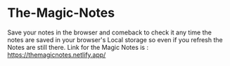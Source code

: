 # The-Magic-Notes
Save your notes in the browser and comeback to check it any time the notes are saved in your browser's Local storage so even if you refresh the Notes are still there.
Link for the Magic Notes is : https://themagicnotes.netlify.app/
